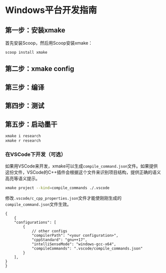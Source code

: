# Windows平台开发指南
## 第一步：安装xmake
首先安装Scoop，然后用Scoop安装xmake：
```
scoop install xmake
```

## 第二步：xmake config
## 第三步：编译
## 第四步：测试
## 第五步：启动墨干
``` bash
xmake i research
xmake r research
```

### 在VSCode下开发（可选）
如果用VSCode来开发，xmake可以生成`compile_command.json`文件。如果提供这份文件，VSCode的C++插件会根据这个文件来识别项目结构，提供正确的语义高亮等语义提示。
```bash
xmake project --kind=compile_commands ./.vscode
```

修改`.vscode/c_cpp_properties.json`文件才能使刚刚生成的`compile_command.json`文件生效。
```jsonc
{
    {
    "configurations": [
        {
            // other configs
            "compilerPath": "<your configuration>",
            "cppStandard": "gnu++17",
            "intelliSenseMode": "windows-gcc-x64",
            "compileCommands": ".vscode/compile_commands.json"
        }
    ],
}
}
```
